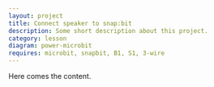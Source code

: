 ```yaml
---
layout: project
title: Connect speaker to snap:bit
description: Some short description about this project.
category: lesson
diagram: power-microbit
requires: microbit, snapbit, B1, S1, 3-wire
---
```


Here comes the content.